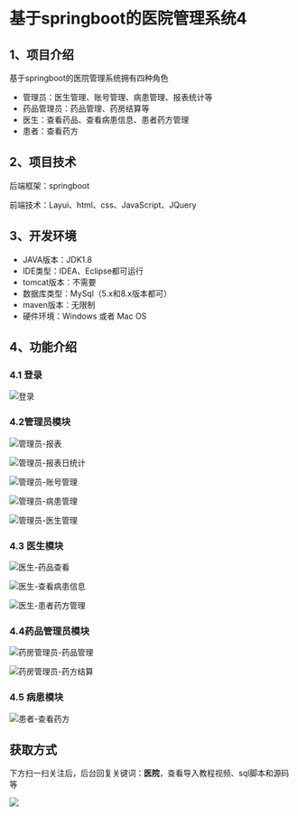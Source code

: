 # 基于springboot的医院管理系统4

## 1、项目介绍

基于springboot的医院管理系统拥有四种角色

- 管理员：医生管理、账号管理、病患管理、报表统计等
- 药品管理员：药品管理、药房结算等
- 医生：查看药品、查看病患信息、患者药方管理
- 患者：查看药方


## 2、项目技术

后端框架：springboot

前端技术：Layui、html、css、JavaScript、JQuery

## 3、开发环境

- JAVA版本：JDK1.8
- IDE类型：IDEA、Eclipse都可运行
- tomcat版本：不需要
- 数据库类型：MySql（5.x和8.x版本都可） 
- maven版本：无限制
- 硬件环境：Windows 或者 Mac OS


## 4、功能介绍

### 4.1 登录

![登录](https://www.codeshop.fun/Typora-Images/202208132059460.jpg)

### 4.2管理员模块

![管理员-报表](https://www.codeshop.fun/Typora-Images/202208132100230.jpg)

![管理员-报表日统计](https://www.codeshop.fun/Typora-Images/202208132100272.jpg)

![管理员-账号管理](https://www.codeshop.fun/Typora-Images/202208132100944.jpg)

![管理员-病患管理](https://www.codeshop.fun/Typora-Images/202208132100649.jpg)

![管理员-医生管理](https://www.codeshop.fun/Typora-Images/202208132100964.jpg)

### 4.3 医生模块

![医生-药品查看](https://www.codeshop.fun/Typora-Images/202208132100292.jpg)

![医生-查看病患信息](https://www.codeshop.fun/Typora-Images/202208132100964.jpg)

![医生-患者药方管理](https://www.codeshop.fun/Typora-Images/202208132100681.jpg)

### 4.4药品管理员模块

![药房管理员-药品管理](https://www.codeshop.fun/Typora-Images/202208132100803.jpg)

![药房管理员-药方结算](https://www.codeshop.fun/Typora-Images/202208132100335.jpg)

### 4.5 病患模块

![患者-查看药方](https://www.codeshop.fun/Typora-Images/202208132100162.jpg)

## 获取方式

下方扫一扫关注后，后台回复关键词：**医院**，查看导入教程视频、sql脚本和源码等

 ![](https://www.codeshop.fun/Typora-Images/202205281253739.png)
